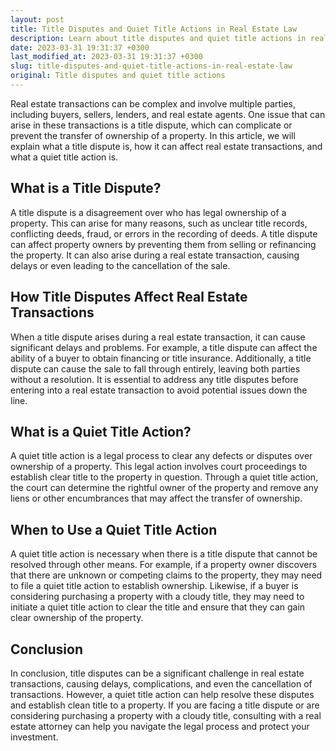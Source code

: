 ```yaml
---
layout: post
title: Title Disputes and Quiet Title Actions in Real Estate Law
description: Learn about title disputes and quiet title actions in real estate law, and how they can affect property ownership and transactions.
date: 2023-03-31 19:31:37 +0300
last_modified_at: 2023-03-31 19:31:37 +0300
slug: title-disputes-and-quiet-title-actions-in-real-estate-law
original: Title disputes and quiet title actions
---
```


Real estate transactions can be complex and involve multiple parties, including buyers, sellers, lenders, and real estate agents. One issue that can arise in these transactions is a title dispute, which can complicate or prevent the transfer of ownership of a property. In this article, we will explain what a title dispute is, how it can affect real estate transactions, and what a quiet title action is.

## What is a Title Dispute?

A title dispute is a disagreement over who has legal ownership of a property. This can arise for many reasons, such as unclear title records, conflicting deeds, fraud, or errors in the recording of deeds. A title dispute can affect property owners by preventing them from selling or refinancing the property. It can also arise during a real estate transaction, causing delays or even leading to the cancellation of the sale.

## How Title Disputes Affect Real Estate Transactions

When a title dispute arises during a real estate transaction, it can cause significant delays and problems. For example, a title dispute can affect the ability of a buyer to obtain financing or title insurance. Additionally, a title dispute can cause the sale to fall through entirely, leaving both parties without a resolution. It is essential to address any title disputes before entering into a real estate transaction to avoid potential issues down the line.

## What is a Quiet Title Action?

A quiet title action is a legal process to clear any defects or disputes over ownership of a property. This legal action involves court proceedings to establish clear title to the property in question. Through a quiet title action, the court can determine the rightful owner of the property and remove any liens or other encumbrances that may affect the transfer of ownership.

## When to Use a Quiet Title Action

A quiet title action is necessary when there is a title dispute that cannot be resolved through other means. For example, if a property owner discovers that there are unknown or competing claims to the property, they may need to file a quiet title action to establish ownership. Likewise, if a buyer is considering purchasing a property with a cloudy title, they may need to initiate a quiet title action to clear the title and ensure that they can gain clear ownership of the property.

## Conclusion

In conclusion, title disputes can be a significant challenge in real estate transactions, causing delays, complications, and even the cancellation of transactions. However, a quiet title action can help resolve these disputes and establish clean title to a property. If you are facing a title dispute or are considering purchasing a property with a cloudy title, consulting with a real estate attorney can help you navigate the legal process and protect your investment.